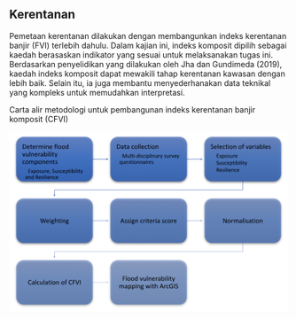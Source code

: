 ## Kerentanan

Pemetaan kerentanan dilakukan dengan membangunkan indeks kerentanan banjir (FVI) terlebih dahulu. Dalam kajian ini, indeks komposit dipilih sebagai kaedah berasaskan indikator yang sesuai untuk melaksanakan tugas ini. Berdasarkan penyelidikan yang dilakukan oleh Jha dan Gundimeda (2019), kaedah indeks komposit dapat mewakili tahap kerentanan kawasan dengan lebih baik. Selain itu, ia juga membantu menyederhanakan data teknikal yang kompleks untuk memudahkan interpretasi.

Carta alir metodologi untuk pembangunan indeks kerentanan banjir komposit (CFVI)

![Metodologi kerentanan](vulnerability-methodology.png)
